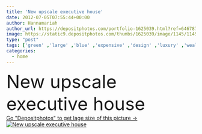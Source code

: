 ```yaml
---
title: 'New upscale executive house'
date: 2012-07-05T07:55:44+00:00
author: Hannamariah
author_url: https://depositphotos.com/portfolio-1625039.html?ref=64678756
image: https://static9.depositphotos.com/thumbs/1625039/image/1145/11458497/api_thumb_450.jpg?forcejpeg=true
type: "post"
tags: ['green' ,'large' ,'blue' ,'expensive' ,'design' ,'luxury' ,'wealthy' ,'sky' ,'beautiful' ,'sale' ,'new' ,'grass' ,'success' ,'huge' ,'rich' ,'classic' ,'gray' ,'big' ,'architecture' ,'building' ,'city' ,'construction' ,'estate' ,'exterior' ,'house' ,'structure' ,'real' ,'dwelling' ,'home' ,'fingers' ,'with' ,'grey' ,'finances' ,'investment' ,'mansion' ,'mortgage' ,'brick' ,'suburban' ,'front' ,'houses' ,'executive' ,'residence' ,'residential' ,'landscaped' ,'garage' ,'contemporary' ,'sold' ,'homes' ,'for' ,'of' ]
categories: 
  - home
---
```

<div aling="center">
            <font size="60"> New upscale executive house</font>   
</div>
<div>
    <a href='https://depositphotos.com/11458497/stock-photo-new-upscale-executive-house.html?ref=64678756' target=_blank > Go "Depositphotos" to get lage size of this picture ->
        <img href='https://depositphotos.com/11458497/stock-photo-new-upscale-executive-house.html?ref=64678756' src='https://static9.depositphotos.com/1625039/1145/i/950/depositphotos_11458497-stock-photo-new-upscale-executive-house.jpg?forcejpeg=true' alt='New upscale executive house' >
    </a>
</div>
